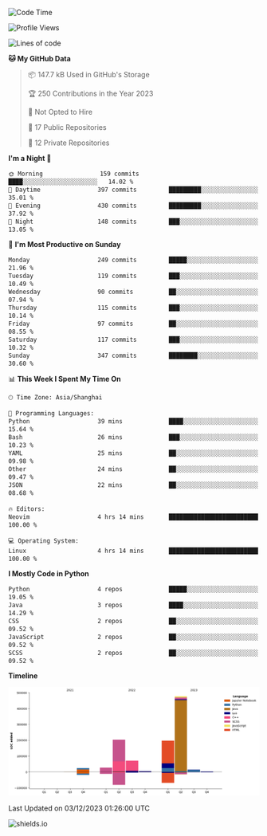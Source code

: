 <!--START_SECTION:waka-->
![Code Time](http://img.shields.io/badge/Code%20Time-364%20hrs%2017%20mins-blue)

![Profile Views](http://img.shields.io/badge/Profile%20Views-0-blue)

![Lines of code](https://img.shields.io/badge/From%20Hello%20World%20I%27ve%20Written-1.0%20million%20lines%20of%20code-blue)

**🐱 My GitHub Data** 

> 📦 147.7 kB Used in GitHub's Storage 
 > 
> 🏆 250 Contributions in the Year 2023
 > 
> 🚫 Not Opted to Hire
 > 
> 📜 17 Public Repositories 
 > 
> 🔑 12 Private Repositories 
 > 
**I'm a Night 🦉** 

```text
🌞 Morning                159 commits         ████░░░░░░░░░░░░░░░░░░░░░   14.02 % 
🌆 Daytime                397 commits         █████████░░░░░░░░░░░░░░░░   35.01 % 
🌃 Evening                430 commits         █████████░░░░░░░░░░░░░░░░   37.92 % 
🌙 Night                  148 commits         ███░░░░░░░░░░░░░░░░░░░░░░   13.05 % 
```
📅 **I'm Most Productive on Sunday** 

```text
Monday                   249 commits         █████░░░░░░░░░░░░░░░░░░░░   21.96 % 
Tuesday                  119 commits         ███░░░░░░░░░░░░░░░░░░░░░░   10.49 % 
Wednesday                90 commits          ██░░░░░░░░░░░░░░░░░░░░░░░   07.94 % 
Thursday                 115 commits         ███░░░░░░░░░░░░░░░░░░░░░░   10.14 % 
Friday                   97 commits          ██░░░░░░░░░░░░░░░░░░░░░░░   08.55 % 
Saturday                 117 commits         ███░░░░░░░░░░░░░░░░░░░░░░   10.32 % 
Sunday                   347 commits         ████████░░░░░░░░░░░░░░░░░   30.60 % 
```


📊 **This Week I Spent My Time On** 

```text
🕑︎ Time Zone: Asia/Shanghai

💬 Programming Languages: 
Python                   39 mins             ████░░░░░░░░░░░░░░░░░░░░░   15.64 % 
Bash                     26 mins             ███░░░░░░░░░░░░░░░░░░░░░░   10.23 % 
YAML                     25 mins             ██░░░░░░░░░░░░░░░░░░░░░░░   09.98 % 
Other                    24 mins             ██░░░░░░░░░░░░░░░░░░░░░░░   09.47 % 
JSON                     22 mins             ██░░░░░░░░░░░░░░░░░░░░░░░   08.68 % 

🔥 Editors: 
Neovim                   4 hrs 14 mins       █████████████████████████   100.00 % 

💻 Operating System: 
Linux                    4 hrs 14 mins       █████████████████████████   100.00 % 
```

**I Mostly Code in Python** 

```text
Python                   4 repos             █████░░░░░░░░░░░░░░░░░░░░   19.05 % 
Java                     3 repos             ████░░░░░░░░░░░░░░░░░░░░░   14.29 % 
CSS                      2 repos             ██░░░░░░░░░░░░░░░░░░░░░░░   09.52 % 
JavaScript               2 repos             ██░░░░░░░░░░░░░░░░░░░░░░░   09.52 % 
SCSS                     2 repos             ██░░░░░░░░░░░░░░░░░░░░░░░   09.52 % 
```



**Timeline**

![Lines of Code chart](https://raw.githubusercontent.com/kopp4/kopp4/main/assets/bar_graph.png)


 Last Updated on 03/12/2023 01:26:00 UTC
<!--END_SECTION:waka-->
![shields.io](https://img.shields.io/github/commit-activity/w/kopp4/kopp4?color=g&label=abusing%20bot&style=flat-square)
